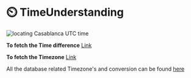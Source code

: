 # ⏲️ TimeUnderstanding

![locating Casablanca UTC time](https://ontheworldmap.com/morocco/morocco-location-map-max.jpg)

**To fetch the Time difference** [Link](https://www.timeanddate.com/time/difference/timezone/utc)

**To fetch the Timezone** [Link](https://www.timeanddate.com/time/map/)

All the database related Timezone's and conversion can be found [here](https://www.postgresql.org/docs/14/index.html)